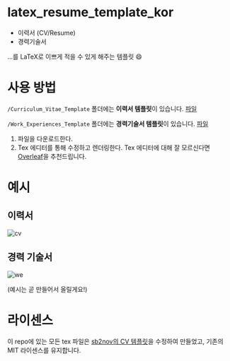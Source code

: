 # latex_resume_template_kor

- 이력서 (CV/Resume)
- 경력기술서

...를 LaTeX로 이쁘게 적을 수 있게 해주는 템플릿 :smile:

# 사용 방법

`/Curriculum_Vitae_Template` 폴더에는 **이력서 템플릿**이 있습니다. [파일](https://github.com/changh95/resume_template_kor/blob/main/Curriculum_Vitae_Template/resume.tex)

`/Work_Experiences_Template` 폴더에는 **경력기술서 템플릿**이 있습니다. [파일](https://github.com/changh95/resume_template_kor/blob/main/Work_Experiences_Template/work_experience.tex)

1. 파일을 다운로드한다.
2. Tex 에디터를 통해 수정하고 렌더링한다. Tex 에디터에 대해 잘 모르신다면 [Overleaf](https://www.overleaf.com)을 추천드립니다.

# 예시

## 이력서

![cv](https://github.com/changh95/latex_resume_template_kor/blob/main/resume_img.png?raw=true)

## 경력 기술서

![we](https://github.com/changh95/latex_resume_template_kor/blob/main/work_experience_img.png?raw=true)

(예시는 곧 만들어서 올릴게요!)

# 라이센스

이 repo에 있는 모든 tex 파일은 [sb2nov의 CV 템플릿](https://github.com/sb2nov/resume)을 수정하여 만들었고, 기존의 MIT 라이센스를 유지합니다.
